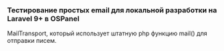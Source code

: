 ### Тестирование простых email для локальной разработки на Laravel 9+ в OSPanel

MailTransport, который использует штатную php функцию mail() для отправки писем. 